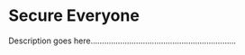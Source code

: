 # Secure Everyone

Description goes here................................................................